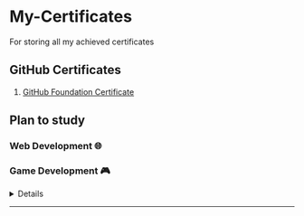 # My-Certificates

For storing all my achieved certificates

## GitHub Certificates

1. [GitHub Foundation Certificate](./GitHub/GitHub+Foundations.pdf)

## Plan to study

### Web Development :globe_with_meridians:

### Game Development :video_game:

<details><summary>Details</summary>
<p>

1. [Complete C# Unity Game Developer 2D]
![Complete C# Unity Game Developer 2D](images/Game/1.png)

2. [Unity 2D RPG: Complete Combat System]
![Unity 2D RPG: Complete Combat System](images/Game/2.png)

3. [Unity C# Mobile Game Development: Make 3 Games From Scratch]
![Unity C# Mobile Game Development: Make 3 Games From Scratch](images/Game/3.png)

4. [Mastering Game Feel in Unity: Where Code Meets Fun!]
![Mastering Game Feel in Unity: Where Code Meets Fun!](images/Game/4.png)

5. [The Ultimate Guide to Creating an RPG Game in Unity]
![The Ultimate Guide to Creating an RPG Game in Unity](images/Game/5.png)

</p>
</details>

---

[Complete C# Unity Game Developer 2D]: https://www.udemy.com/course/unitycourse
[Unity 2D RPG: Complete Combat System]: https://www.udemy.com/course/unity-2d-rpg
[Unity C# Mobile Game Development: Make 3 Games From Scratch]: https://www.udemy.com/course/unity-mobile
[Mastering Game Feel in Unity: Where Code Meets Fun!]: https://www.udemy.com/course/mastering-game-feel-in-unity
[The Ultimate Guide to Creating an RPG Game in Unity]: https://www.udemy.com/course/2d-rpg-alexdev
